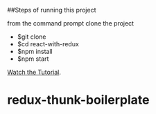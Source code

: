 ##Steps of running this project

from the command prompt clone the project

* $git clone 
* $cd react-with-redux
* $npm install
* $npm start

[Watch the Tutorial](https://youtu.be/Fq15pkckMqQ).
# redux-thunk-boilerplate
